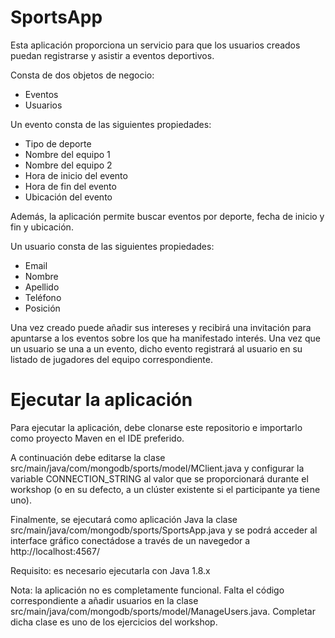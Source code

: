 # SportsApp

Esta aplicación proporciona un servicio para que los usuarios creados puedan registrarse y asistir a eventos deportivos.

Consta de dos objetos de negocio:
- Eventos
- Usuarios

Un evento consta de las siguientes propiedades:
- Tipo de deporte
- Nombre del equipo 1
- Nombre del equipo 2
- Hora de inicio del evento
- Hora de fin del evento
- Ubicación del evento

Además, la aplicación permite buscar eventos por deporte, fecha de inicio y fin y ubicación.

Un usuario consta de las siguientes propiedades:
- Email
- Nombre
- Apellido
- Teléfono
- Posición

Una vez creado puede añadir sus intereses y recibirá una invitación para apuntarse a los eventos sobre los que ha manifestado interés. Una vez que un usuario se una a un evento, dicho evento registrará al usuario en su listado de jugadores del equipo correspondiente.

# Ejecutar la aplicación

Para ejecutar la aplicación, debe clonarse este repositorio e importarlo como proyecto Maven en el IDE preferido. 

A continuación debe editarse la clase src/main/java/com/mongodb/sports/model/MClient.java y configurar la variable CONNECTION_STRING al valor que se proporcionará durante el workshop (o en su defecto, a un clúster existente si el participante ya tiene uno).

Finalmente, se ejecutará como aplicación Java la clase src/main/java/com/mongodb/sports/SportsApp.java y se podrá acceder al interface gráfico conectádose a través de un navegedor a http://localhost:4567/

Requisito: es necesario ejecutarla con Java 1.8.x

Nota: la aplicación no es completamente funcional. Falta el código correspondiente a añadir usuarios en la clase src/main/java/com/mongodb/sports/model/ManageUsers.java. Completar dicha clase es uno de los ejercicios del workshop.

